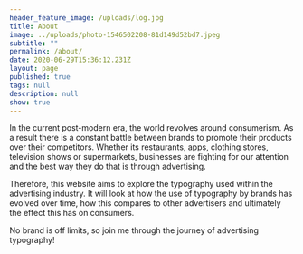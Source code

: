 ```yaml
---
header_feature_image: /uploads/log.jpg
title: About
image: ../uploads/photo-1546502208-81d149d52bd7.jpeg
subtitle: ""
permalink: /about/
date: 2020-06-29T15:36:12.231Z
layout: page
published: true
tags: null
description: null
show: true
---
```

In the current post-modern era, the world revolves around consumerism. As a result there is a constant battle between brands to promote their products over their competitors. Whether its restaurants, apps, clothing stores, television shows or supermarkets, businesses are fighting for our attention and the best way they do that is through advertising. 

Therefore, this website aims to explore the typography used within the advertising industry. It will look at how the use of typography by brands has evolved over time, how this compares to other advertisers and ultimately the effect this has on consumers. 

No brand is off limits, so join me through the journey of advertising typography!